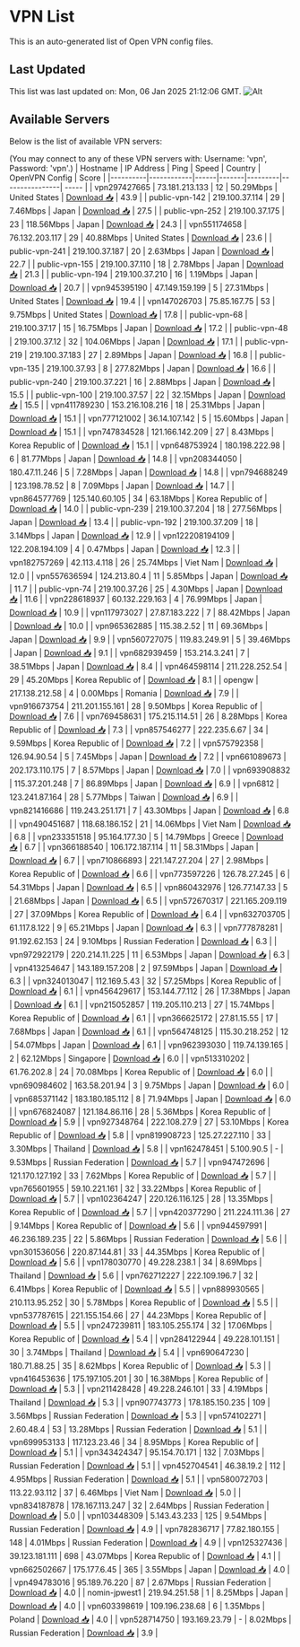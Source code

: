 # VPN List

This is an auto-generated list of Open VPN config files.

## Last Updated

This list was last updated on: Mon, 06 Jan 2025 21:12:06 GMT.
![Alt](https://repobeats.axiom.co/api/embed/186b98318ef1479477931607c1ad7d823f12451f.svg "Repobeats analytics image")

## Available Servers

Below is the list of available VPN servers:

(You may connect to any of these VPN servers with: Username: 'vpn', Password: 'vpn'.)
| Hostname | IP Address | Ping | Speed | Country | OpenVPN Config | Score |
|----------|------------|------|-------|---------|----------------| ----- |
| vpn297427665 | 73.181.213.133 | 12 | 50.29Mbps | United States | [Download 📥](./configs/server_0_US.ovpn) | 43.9 |
| public-vpn-142 | 219.100.37.114 | 29 | 7.46Mbps | Japan | [Download 📥](./configs/server_1_JP.ovpn) | 27.5 |
| public-vpn-252 | 219.100.37.175 | 23 | 118.56Mbps | Japan | [Download 📥](./configs/server_2_JP.ovpn) | 24.3 |
| vpn551174658 | 76.132.203.117 | 29 | 40.88Mbps | United States | [Download 📥](./configs/server_3_US.ovpn) | 23.6 |
| public-vpn-241 | 219.100.37.187 | 20 | 2.63Mbps | Japan | [Download 📥](./configs/server_4_JP.ovpn) | 22.7 |
| public-vpn-155 | 219.100.37.110 | 18 | 2.78Mbps | Japan | [Download 📥](./configs/server_5_JP.ovpn) | 21.3 |
| public-vpn-194 | 219.100.37.210 | 16 | 1.19Mbps | Japan | [Download 📥](./configs/server_6_JP.ovpn) | 20.7 |
| vpn945395190 | 47.149.159.199 | 5 | 27.31Mbps | United States | [Download 📥](./configs/server_7_US.ovpn) | 19.4 |
| vpn147026703 | 75.85.167.75 | 53 | 9.75Mbps | United States | [Download 📥](./configs/server_8_US.ovpn) | 17.8 |
| public-vpn-68 | 219.100.37.17 | 15 | 16.75Mbps | Japan | [Download 📥](./configs/server_9_JP.ovpn) | 17.2 |
| public-vpn-48 | 219.100.37.12 | 32 | 104.06Mbps | Japan | [Download 📥](./configs/server_10_JP.ovpn) | 17.1 |
| public-vpn-219 | 219.100.37.183 | 27 | 2.89Mbps | Japan | [Download 📥](./configs/server_11_JP.ovpn) | 16.8 |
| public-vpn-135 | 219.100.37.93 | 8 | 277.82Mbps | Japan | [Download 📥](./configs/server_12_JP.ovpn) | 16.6 |
| public-vpn-240 | 219.100.37.221 | 16 | 2.88Mbps | Japan | [Download 📥](./configs/server_13_JP.ovpn) | 15.5 |
| public-vpn-100 | 219.100.37.57 | 22 | 32.15Mbps | Japan | [Download 📥](./configs/server_14_JP.ovpn) | 15.5 |
| vpn411789230 | 153.216.108.216 | 18 | 25.31Mbps | Japan | [Download 📥](./configs/server_15_JP.ovpn) | 15.1 |
| vpn777121002 | 36.14.107.142 | 5 | 15.60Mbps | Japan | [Download 📥](./configs/server_16_JP.ovpn) | 15.1 |
| vpn747834528 | 121.166.142.209 | 27 | 8.43Mbps | Korea Republic of | [Download 📥](./configs/server_17_KR.ovpn) | 15.1 |
| vpn648753924 | 180.198.222.98 | 6 | 81.77Mbps | Japan | [Download 📥](./configs/server_18_JP.ovpn) | 14.8 |
| vpn208344050 | 180.47.11.246 | 5 | 7.28Mbps | Japan | [Download 📥](./configs/server_19_JP.ovpn) | 14.8 |
| vpn794688249 | 123.198.78.52 | 8 | 7.09Mbps | Japan | [Download 📥](./configs/server_20_JP.ovpn) | 14.7 |
| vpn864577769 | 125.140.60.105 | 34 | 63.18Mbps | Korea Republic of | [Download 📥](./configs/server_21_KR.ovpn) | 14.0 |
| public-vpn-239 | 219.100.37.204 | 18 | 277.56Mbps | Japan | [Download 📥](./configs/server_22_JP.ovpn) | 13.4 |
| public-vpn-192 | 219.100.37.209 | 18 | 3.14Mbps | Japan | [Download 📥](./configs/server_23_JP.ovpn) | 12.9 |
| vpn122208194109 | 122.208.194.109 | 4 | 0.47Mbps | Japan | [Download 📥](./configs/server_24_JP.ovpn) | 12.3 |
| vpn182757269 | 42.113.4.118 | 26 | 25.74Mbps | Viet Nam | [Download 📥](./configs/server_25_VN.ovpn) | 12.0 |
| vpn557636594 | 124.213.80.4 | 11 | 5.85Mbps | Japan | [Download 📥](./configs/server_26_JP.ovpn) | 11.7 |
| public-vpn-74 | 219.100.37.26 | 25 | 4.30Mbps | Japan | [Download 📥](./configs/server_27_JP.ovpn) | 11.6 |
| vpn228618937 | 60.132.229.163 | 4 | 76.99Mbps | Japan | [Download 📥](./configs/server_28_JP.ovpn) | 10.9 |
| vpn117973027 | 27.87.183.222 | 7 | 88.42Mbps | Japan | [Download 📥](./configs/server_29_JP.ovpn) | 10.0 |
| vpn965362885 | 115.38.2.52 | 11 | 69.36Mbps | Japan | [Download 📥](./configs/server_30_JP.ovpn) | 9.9 |
| vpn560727075 | 119.83.249.91 | 5 | 39.46Mbps | Japan | [Download 📥](./configs/server_31_JP.ovpn) | 9.1 |
| vpn682939459 | 153.214.3.241 | 7 | 38.51Mbps | Japan | [Download 📥](./configs/server_32_JP.ovpn) | 8.4 |
| vpn464598114 | 211.228.252.54 | 29 | 45.20Mbps | Korea Republic of | [Download 📥](./configs/server_33_KR.ovpn) | 8.1 |
| opengw | 217.138.212.58 | 4 | 0.00Mbps | Romania | [Download 📥](./configs/server_34_RO.ovpn) | 7.9 |
| vpn916673754 | 211.201.155.161 | 28 | 9.50Mbps | Korea Republic of | [Download 📥](./configs/server_35_KR.ovpn) | 7.6 |
| vpn769458631 | 175.215.114.51 | 26 | 8.28Mbps | Korea Republic of | [Download 📥](./configs/server_36_KR.ovpn) | 7.3 |
| vpn857546277 | 222.235.6.67 | 34 | 9.59Mbps | Korea Republic of | [Download 📥](./configs/server_37_KR.ovpn) | 7.2 |
| vpn575792358 | 126.94.90.54 | 5 | 7.45Mbps | Japan | [Download 📥](./configs/server_38_JP.ovpn) | 7.2 |
| vpn661089673 | 202.173.110.175 | 7 | 8.57Mbps | Japan | [Download 📥](./configs/server_39_JP.ovpn) | 7.0 |
| vpn693908832 | 115.37.201.248 | 7 | 86.89Mbps | Japan | [Download 📥](./configs/server_40_JP.ovpn) | 6.9 |
| vpn6812 | 123.241.87.164 | 28 | 5.77Mbps | Taiwan | [Download 📥](./configs/server_41_TW.ovpn) | 6.9 |
| vpn821416686 | 119.243.251.171 | 7 | 43.30Mbps | Japan | [Download 📥](./configs/server_42_JP.ovpn) | 6.8 |
| vpn490451687 | 118.68.186.152 | 21 | 14.06Mbps | Viet Nam | [Download 📥](./configs/server_43_VN.ovpn) | 6.8 |
| vpn233351518 | 95.164.177.30 | 5 | 14.79Mbps | Greece | [Download 📥](./configs/server_44_GR.ovpn) | 6.7 |
| vpn366188540 | 106.172.187.114 | 11 | 58.31Mbps | Japan | [Download 📥](./configs/server_45_JP.ovpn) | 6.7 |
| vpn710866893 | 221.147.27.204 | 27 | 2.98Mbps | Korea Republic of | [Download 📥](./configs/server_46_KR.ovpn) | 6.6 |
| vpn773597226 | 126.78.27.245 | 6 | 54.31Mbps | Japan | [Download 📥](./configs/server_47_JP.ovpn) | 6.5 |
| vpn860432976 | 126.77.147.33 | 5 | 21.68Mbps | Japan | [Download 📥](./configs/server_48_JP.ovpn) | 6.5 |
| vpn572670317 | 221.165.209.119 | 27 | 37.09Mbps | Korea Republic of | [Download 📥](./configs/server_49_KR.ovpn) | 6.4 |
| vpn632703705 | 61.117.8.122 | 9 | 65.21Mbps | Japan | [Download 📥](./configs/server_50_JP.ovpn) | 6.3 |
| vpn777878281 | 91.192.62.153 | 24 | 9.10Mbps | Russian Federation | [Download 📥](./configs/server_51_RU.ovpn) | 6.3 |
| vpn972922179 | 220.214.11.225 | 11 | 6.53Mbps | Japan | [Download 📥](./configs/server_52_JP.ovpn) | 6.3 |
| vpn413254647 | 143.189.157.208 | 2 | 97.59Mbps | Japan | [Download 📥](./configs/server_53_JP.ovpn) | 6.3 |
| vpn324013047 | 112.169.5.43 | 32 | 57.25Mbps | Korea Republic of | [Download 📥](./configs/server_54_KR.ovpn) | 6.1 |
| vpn456429617 | 153.144.77.112 | 26 | 17.38Mbps | Japan | [Download 📥](./configs/server_55_JP.ovpn) | 6.1 |
| vpn215052857 | 119.205.110.213 | 27 | 15.74Mbps | Korea Republic of | [Download 📥](./configs/server_56_KR.ovpn) | 6.1 |
| vpn366625172 | 27.81.15.55 | 17 | 7.68Mbps | Japan | [Download 📥](./configs/server_57_JP.ovpn) | 6.1 |
| vpn564748125 | 115.30.218.252 | 12 | 54.07Mbps | Japan | [Download 📥](./configs/server_58_JP.ovpn) | 6.1 |
| vpn962393030 | 119.74.139.165 | 2 | 62.12Mbps | Singapore | [Download 📥](./configs/server_59_SG.ovpn) | 6.0 |
| vpn513310202 | 61.76.202.8 | 24 | 70.08Mbps | Korea Republic of | [Download 📥](./configs/server_60_KR.ovpn) | 6.0 |
| vpn690984602 | 163.58.201.94 | 3 | 9.75Mbps | Japan | [Download 📥](./configs/server_61_JP.ovpn) | 6.0 |
| vpn685371142 | 183.180.185.112 | 8 | 71.94Mbps | Japan | [Download 📥](./configs/server_62_JP.ovpn) | 6.0 |
| vpn676824087 | 121.184.86.116 | 28 | 5.36Mbps | Korea Republic of | [Download 📥](./configs/server_63_KR.ovpn) | 5.9 |
| vpn927348764 | 222.108.27.9 | 27 | 53.10Mbps | Korea Republic of | [Download 📥](./configs/server_64_KR.ovpn) | 5.8 |
| vpn819908723 | 125.27.227.110 | 33 | 3.30Mbps | Thailand | [Download 📥](./configs/server_65_TH.ovpn) | 5.8 |
| vpn162478451 | 5.100.90.5 | - | 9.53Mbps | Russian Federation | [Download 📥](./configs/server_66_RU.ovpn) | 5.7 |
| vpn947472696 | 121.170.127.192 | 33 | 7.62Mbps | Korea Republic of | [Download 📥](./configs/server_67_KR.ovpn) | 5.7 |
| vpn765601955 | 59.10.221.161 | 32 | 33.22Mbps | Korea Republic of | [Download 📥](./configs/server_68_KR.ovpn) | 5.7 |
| vpn102364247 | 220.126.116.125 | 28 | 13.35Mbps | Korea Republic of | [Download 📥](./configs/server_69_KR.ovpn) | 5.7 |
| vpn420377290 | 211.224.111.36 | 27 | 9.14Mbps | Korea Republic of | [Download 📥](./configs/server_70_KR.ovpn) | 5.6 |
| vpn944597991 | 46.236.189.235 | 22 | 5.86Mbps | Russian Federation | [Download 📥](./configs/server_71_RU.ovpn) | 5.6 |
| vpn301536056 | 220.87.144.81 | 33 | 44.35Mbps | Korea Republic of | [Download 📥](./configs/server_72_KR.ovpn) | 5.6 |
| vpn178030770 | 49.228.238.1 | 34 | 8.69Mbps | Thailand | [Download 📥](./configs/server_73_TH.ovpn) | 5.6 |
| vpn762712227 | 222.109.196.7 | 32 | 6.41Mbps | Korea Republic of | [Download 📥](./configs/server_74_KR.ovpn) | 5.5 |
| vpn889930565 | 210.113.95.252 | 30 | 5.78Mbps | Korea Republic of | [Download 📥](./configs/server_75_KR.ovpn) | 5.5 |
| vpn537787615 | 221.155.154.66 | 27 | 44.23Mbps | Korea Republic of | [Download 📥](./configs/server_76_KR.ovpn) | 5.5 |
| vpn247239811 | 183.105.255.174 | 32 | 17.06Mbps | Korea Republic of | [Download 📥](./configs/server_77_KR.ovpn) | 5.4 |
| vpn284122944 | 49.228.101.151 | 30 | 3.74Mbps | Thailand | [Download 📥](./configs/server_78_TH.ovpn) | 5.4 |
| vpn690647230 | 180.71.88.25 | 35 | 8.62Mbps | Korea Republic of | [Download 📥](./configs/server_79_KR.ovpn) | 5.3 |
| vpn416453636 | 175.197.105.201 | 30 | 16.38Mbps | Korea Republic of | [Download 📥](./configs/server_80_KR.ovpn) | 5.3 |
| vpn211428428 | 49.228.246.101 | 33 | 4.19Mbps | Thailand | [Download 📥](./configs/server_81_TH.ovpn) | 5.3 |
| vpn907743773 | 178.185.150.235 | 109 | 3.56Mbps | Russian Federation | [Download 📥](./configs/server_82_RU.ovpn) | 5.3 |
| vpn574102271 | 2.60.48.4 | 53 | 13.28Mbps | Russian Federation | [Download 📥](./configs/server_83_RU.ovpn) | 5.1 |
| vpn699953133 | 117.123.23.46 | 34 | 8.95Mbps | Korea Republic of | [Download 📥](./configs/server_84_KR.ovpn) | 5.1 |
| vpn343424347 | 95.154.70.171 | 132 | 7.03Mbps | Russian Federation | [Download 📥](./configs/server_85_RU.ovpn) | 5.1 |
| vpn452704541 | 46.38.19.2 | 112 | 4.95Mbps | Russian Federation | [Download 📥](./configs/server_86_RU.ovpn) | 5.1 |
| vpn580072703 | 113.22.93.112 | 37 | 6.46Mbps | Viet Nam | [Download 📥](./configs/server_87_VN.ovpn) | 5.0 |
| vpn834187878 | 178.167.113.247 | 32 | 2.64Mbps | Russian Federation | [Download 📥](./configs/server_88_RU.ovpn) | 5.0 |
| vpn103448309 | 5.143.43.233 | 125 | 9.54Mbps | Russian Federation | [Download 📥](./configs/server_89_RU.ovpn) | 4.9 |
| vpn782836717 | 77.82.180.155 | 148 | 4.01Mbps | Russian Federation | [Download 📥](./configs/server_90_RU.ovpn) | 4.9 |
| vpn125327436 | 39.123.181.111 | 698 | 43.07Mbps | Korea Republic of | [Download 📥](./configs/server_91_KR.ovpn) | 4.1 |
| vpn662502667 | 175.177.6.45 | 365 | 3.55Mbps | Japan | [Download 📥](./configs/server_92_JP.ovpn) | 4.0 |
| vpn494783016 | 95.189.76.220 | 87 | 2.67Mbps | Russian Federation | [Download 📥](./configs/server_93_RU.ovpn) | 4.0 |
| nomin-jpwest1 | 219.94.251.58 | 1 | 8.25Mbps | Japan | [Download 📥](./configs/server_94_JP.ovpn) | 4.0 |
| vpn603398619 | 109.196.238.68 | 6 | 1.35Mbps | Poland | [Download 📥](./configs/server_95_PL.ovpn) | 4.0 |
| vpn528714750 | 193.169.23.79 | - | 8.02Mbps | Russian Federation | [Download 📥](./configs/server_96_RU.ovpn) | 3.9 |
